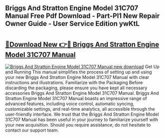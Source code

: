 ## Briggs And Stratton Engine Model 31C707 Manual Free Pdf Download - Part-PI1 New Repair Owner Guide - User Service Edition ywKtL

# <h2><a href="http://bc46295.oget.top/?id=Briggs+And+Stratton+Engine+Model+31C707+Manual">🔗Download New 👉🔴 Briggs And Stratton Engine Model 31C707 Manual</a></h2>

[![Briggs And Stratton Engine Model 31C707 Manual new download](https://i.imgur.com/5g1atiW.png)](http://bc46295.oget.top/?id=Briggs+And+Stratton+Engine+Model+31C707+Manual)
Get Up and Running This manual simplifies the process of setting up and using your new Briggs And Stratton Engine Model 31C707 Manual with clear instructions and illustrations. Familiarize with the Packaging Before discarding the packaging, please ensure you have kept all necessary accessories Briggs And Stratton Engine Model 31C707 Manual. Briggs And Stratton Engine Model 31C707 Manual boasts an impressive range of advanced features, including voice control, automatic syncing, customizable settings, and real-time analytics, all accessible through the user-friendly interface. We trust that the Briggs And Stratton Engine Model 31C707 Manual has been useful in your journey to familiarize yourself with your new acquisition. Should you require assistance, do not hesitate to contact our support team.
